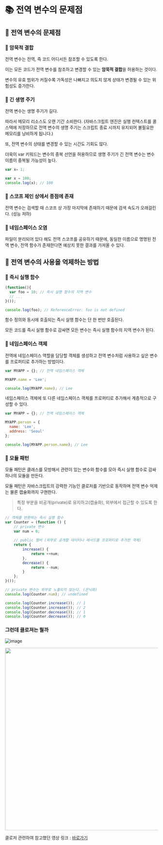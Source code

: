 # 📚 전역 변수의 문제점
## 🎀 전역 변수의 문제점
### 📌 암묵적 결합
전역 변수는 전역, 즉 코드 어디서든 참조할 수 있도록 한다.

이는 모든 코드가 전역 변수를 참조하고 변경할 수 있는 **암묵적 결합**을 허용하는 것이다.

변수의 유효 범위가 커질수록 가독성은 나빠지고 의도치 않게 상태가 변경될 수 있는 위험성도 증가한다.

### 📌 긴 생명 주기
전역 변수는 생명 주기가 길다.

따라서 메모리 리소스도 오랜 기간 소비한다. (자바스크립트 엔진은 실행 컨텍스트를 콜스택에 저장하므로 전역 변수의 생명 주기는 스크립트 종료 시까지 유지되어 불필요한 메모리를 낭비하게 됩니다.)

또, 전역 변수의 상태를 변경할 수 있는 시간도 기회도 많다.

더욱이 var 키워드는 변수의 중복 선언을 허용하므로 생명 주기가 긴 전역 변수는 변수 이름이 중복될 가능성이 높다.

```js
var x= 1;

var x = 100;
console.log(x); // 100
```

### 📌 스코프 체인 상에서 종점에 존재
전역 변수는 검색할 때 스코프 상 가장 마지막에 존재하기 때문에 검색 속도가 오래걸린다. (성능 저하)

### 📌 네임스페이스 오염
파일이 분리되어 있다 해도 전역 스코프를 공유하기 때문에, 동일한 이름으로 명명된 전역 변수, 전역 함수가 존재한다면 예상치 못한 결과를 가져올 수 있다.


## 🎀 전역 변수의 사용을 억제하는 방법

### 📌 즉시 실행 함수
```js
(function(){
  var foo = 10; // 즉시 실행 함수의 지역 변수
  // ...
}());

console.log(foo); // ReferenceError: foo is not defined
```

함수 정의와 동시에 호출되는 즉시 실행 함수는 단 한 번만 호출된다.

모든 코드를 즉시 실행 함수로 감싸면 모든 변수는 즉시 실행 함수의 지역 변수가 된다.

### 📌 네임스페이스 객체

전역에 네임스페이스 역할을 담당할 객체를 생성하고 전역 변수처럼 사용하고 싶은 변수를 프로퍼티로 추가하는 방법이다.

```js
var MYAPP = {}; // 전역 네임스페이스 객체

MYAPP.name = 'Lee';

console.log(MYAPP.name); // Lee
```

네임스페이스 객체에 또 다른 네임스페이스 객체를 프로퍼티로 추가해서 계층적으로 구성할 수 있다.

```js
var MYAPP = {}; // 전역 네임스페이스 객체

MYAPP.person = {
  name: 'Lee',
  address: 'Seoul'
};

console.log(MYAPP.person.name); // Lee
```

### 📌 모듈 패턴
모듈 패턴은 클래스를 모방해서 관련이 있는 변수와 함수를 모아 즉시 실행 함수로 감싸 하나의 모듈을 만든다.

모듈 패턴은 자바스크립트의 강력한 기능인 클로저를 기반으로 동작하며 전역 변수 억제는 물론 캡슐화까지 구현한다.

> 특정 부분을 비공개(private)로 유지하고(캡슐화), 외부에서 접근할 수 있도록 한다.

```js
// 객체를 반환하는 즉시 실행 함수
var Counter = (function () {
	// private 변수
    var num = 0;
    
    // public 멤버 (외부로 공개할 데이터나 메서드를 프로퍼티로 추가한 객체)
    return {
    	increase() {
        	return ++num;
        },
        decrease() {
        	return --num;
        }
    };
}());

// private 변수는 외부로 노출되지 않는다. (은닉화)
console.log(Counter.num); // undefined

console.log(Counter.increase()); // 1
console.log(Counter.increase()); // 2
console.log(Counter.decrease()); // 1
console.log(Counter.decrease()); // 0
```

### 그런데 클로져는 뭘까
![image](https://github.com/mingzzi96/js-deep-dive-study/assets/134386378/4e6f5392-3ad2-4668-9542-54556a7ea958)


<img width="600" src="https://github.com/mingzzi96/js-deep-dive-study/assets/134386378/9570f0ff-b025-4e6e-ae36-420432df3ec7"/>



클로저 관련하여 참고했던 영상 링크 : [바로가기](https://www.youtube.com/watch?v=tpl2oXQkGZs)
